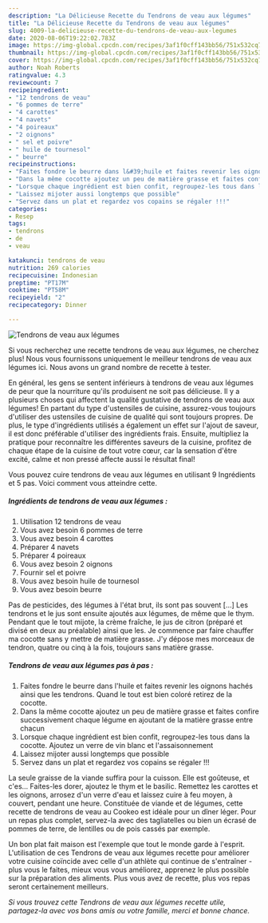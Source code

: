 ```yaml
---
description: "La Délicieuse Recette du Tendrons de veau aux légumes"
title: "La Délicieuse Recette du Tendrons de veau aux légumes"
slug: 4009-la-delicieuse-recette-du-tendrons-de-veau-aux-legumes
date: 2020-08-06T19:22:02.783Z
image: https://img-global.cpcdn.com/recipes/3af1f0cff143bb56/751x532cq70/tendrons-de-veau-aux-legumes-photo-principale-de-la-recette.jpg
thumbnail: https://img-global.cpcdn.com/recipes/3af1f0cff143bb56/751x532cq70/tendrons-de-veau-aux-legumes-photo-principale-de-la-recette.jpg
cover: https://img-global.cpcdn.com/recipes/3af1f0cff143bb56/751x532cq70/tendrons-de-veau-aux-legumes-photo-principale-de-la-recette.jpg
author: Noah Roberts
ratingvalue: 4.3
reviewcount: 7
recipeingredient:
- "12 tendrons de veau"
- "6 pommes de terre"
- "4 carottes"
- "4 navets"
- "4 poireaux"
- "2 oignons"
- " sel et poivre"
- " huile de tournesol"
- " beurre"
recipeinstructions:
- "Faites fondre le beurre dans l&#39;huile et faites revenir les oignons hachés ainsi que les tendrons. Quand le tout est bien coloré retirez de la cocotte."
- "Dans la même cocotte ajoutez un peu de matière grasse et faites confire successivement chaque légume en ajoutant de la matière grasse entre chacun"
- "Lorsque chaque ingrédient est bien confit, regroupez-les tous dans la cocotte. Ajoutez un verre de vin blanc et l&#39;assaisonnement"
- "Laissez mijoter aussi longtemps que possible"
- "Servez dans un plat et regardez vos copains se régaler !!!"
categories:
- Resep
tags:
- tendrons
- de
- veau

katakunci: tendrons de veau 
nutrition: 269 calories
recipecuisine: Indonesian
preptime: "PT17M"
cooktime: "PT58M"
recipeyield: "2"
recipecategory: Dinner

---
```



![Tendrons de veau aux légumes](https://img-global.cpcdn.com/recipes/3af1f0cff143bb56/751x532cq70/tendrons-de-veau-aux-legumes-photo-principale-de-la-recette.jpg)

Si vous recherchez une recette tendrons de veau aux légumes, ne cherchez plus! Nous vous fournissons uniquement le meilleur tendrons de veau aux légumes ici. Nous avons un grand nombre de recette à tester.

En général, les gens se sentent inférieurs à tendrons de veau aux légumes de peur que la nourriture qu'ils produisent ne soit pas délicieuse. Il y a plusieurs choses qui affectent la qualité gustative de tendrons de veau aux légumes! En partant du type d'ustensiles de cuisine, assurez-vous toujours d'utiliser des ustensiles de cuisine de qualité qui sont toujours propres. De plus, le type d'ingrédients utilisés a également un effet sur l'ajout de saveur, il est donc préférable d'utiliser des ingrédients frais. Ensuite, multipliez la pratique pour reconnaître les différentes saveurs de la cuisine, profitez de chaque étape de la cuisine de tout votre cœur, car la sensation d'être excité, calme et non pressé affecte aussi le résultat final!

<!--inarticleads1-->

Vous pouvez cuire tendrons de veau aux légumes en utilisant 9 Ingrédients et 5 pas. Voici comment vous atteindre cette.

##### Ingrédients de tendrons de veau aux légumes :

1. Utilisation 12 tendrons de veau
1. Vous avez besoin 6 pommes de terre
1. Vous avez besoin 4 carottes
1. Préparer 4 navets
1. Préparer 4 poireaux
1. Vous avez besoin 2 oignons
1. Fournir  sel et poivre
1. Vous avez besoin  huile de tournesol
1. Vous avez besoin  beurre


Pas de pesticides, des légumes à l&#39;état brut, ils sont pas souvent […] Les tendrons et le jus sont ensuite ajoutés aux légumes, de même que le thym. Pendant que le tout mijote, la crème fraîche, le jus de citron (préparé et divisé en deux au préalable) ainsi que les. Je commence par faire chauffer ma cocotte sans y mettre de matière grasse. J&#39;y dépose mes morceaux de tendron, quatre ou cinq à la fois, toujours sans matière grasse. 

<!--inarticleads2-->

##### Tendrons de veau aux légumes pas à pas :

1. Faites fondre le beurre dans l&#39;huile et faites revenir les oignons hachés ainsi que les tendrons. Quand le tout est bien coloré retirez de la cocotte.
1. Dans la même cocotte ajoutez un peu de matière grasse et faites confire successivement chaque légume en ajoutant de la matière grasse entre chacun
1. Lorsque chaque ingrédient est bien confit, regroupez-les tous dans la cocotte. Ajoutez un verre de vin blanc et l&#39;assaisonnement
1. Laissez mijoter aussi longtemps que possible
1. Servez dans un plat et regardez vos copains se régaler !!!


La seule graisse de la viande suffira pour la cuisson. Elle est goûteuse, et c&#39;es… Faites-les dorer, ajoutez le thym et le basilic. Remettez les carottes et les oignons, arrosez d&#39;un verre d&#39;eau et laissez cuire à feu moyen, à couvert, pendant une heure. Constituée de viande et de légumes, cette recette de tendrons de veau au Cookeo est idéale pour un dîner léger. Pour un repas plus complet, servez-la avec des tagliatelles ou bien un écrasé de pommes de terre, de lentilles ou de pois cassés par exemple. 

<!--inarticleads1-->

<p>
Un bon plat fait maison est l'exemple que tout le monde garde à l'esprit. L'utilisation de ces Tendrons de veau aux légumes recette pour améliorer votre cuisine coïncide avec celle d'un athlète qui continue de s'entraîner - plus vous le faites, mieux vous vous améliorez, apprenez le plus possible sur la préparation des aliments. Plus vous avez de recette, plus vos repas seront certainement meilleurs.
</p>

<p>
<i>Si vous trouvez cette Tendrons de veau aux légumes recette utile, partagez-la avec vos bons amis ou votre famille, merci et bonne chance.</i>
</p>

